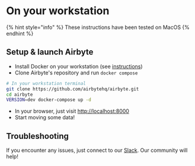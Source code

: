 # On your workstation

{% hint style="info" %}
These instructions have been tested on MacOS
{% endhint %}

## Setup & launch Airbyte

* Install Docker on your workstation \(see [instructions](https://www.docker.com/products/docker-desktop)\)
* Clone Airbyte's repository and run `docker compose`

```bash
# In your workstation terminal
git clone https://github.com/airbytehq/airbyte.git
cd airbyte
VERSION=dev docker-compose up -d
```

* In your browser, just visit [http://localhost:8000](http://localhost:8000)
* Start moving some data!

## Troubleshooting

If you encounter any issues, just connect to our [Slack](https://slack.airbyte.io). Our community will help!

